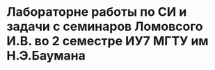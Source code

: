 # Лабораторне работы по СИ и задачи с семинаров Ломовсого И.В. во 2 семестре ИУ7 МГТУ им Н.Э.Баумана 
